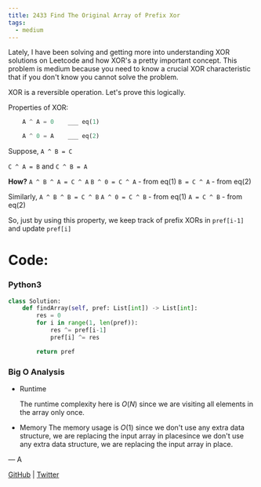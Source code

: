 ```yaml
---
title: 2433 Find The Original Array of Prefix Xor
tags:
  - medium
---
```


Lately, I have been solving and getting more into understanding XOR solutions on Leetcode and how XOR's a pretty important concept.
This problem is medium because you need to know a crucial XOR characteristic that if you don't know you cannot solve the problem.

XOR is a reversible operation.
Let's prove this logically.

Properties of XOR:
```python
    A ^ A = 0    ___ eq(1)

    A ^ 0 = A    ___ eq(2)
```

Suppose, `A ^ B = C`

`C ^ A = B` and `C ^ B = A`

**How?**
`A ^ B ^ A = C ^ A` 
`B ^ 0 = C ^ A`     - from eq(1)
`B = C ^ A`         - from eq(2)

Similarly, 
`A ^ B ^ B = C ^ B` 
`A ^ 0 = C ^ B`     - from eq(1)
`A = C ^ B`         - from eq(2)

So, just by using this property, we keep track of prefix XORs in `pref[i-1]` and update `pref[i]`

# Code:

### Python3

```python
class Solution:
    def findArray(self, pref: List[int]) -> List[int]:
        res = 0
        for i in range(1, len(pref)):
            res ^= pref[i-1]
            pref[i] ^= res

        return pref
```

### Big O Analysis

- Runtime

  The runtime complexity here is $O(N)$ since we are visiting all elements in the array only once.

- Memory
  The memory usage is $O(1)$ since we don't use any extra data structure, we are replacing the input array in placesince we don't use any extra data structure, we are replacing the input array in place.

— A

[GitHub](https://github.com/AtharvaKamble) | [Twitter](https://twitter.com/AtharvaKamble07)
